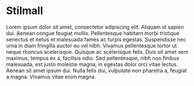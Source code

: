 # Stilmall

Lorem ipsum dolor sit amet, consectetur adipiscing elit. Aliquam id sapien dui. Aenean congue feugiat mollis. Pellentesque habitant morbi tristique senectus et netus et malesuada fames ac turpis egestas. Suspendisse nec urna in diam fringilla auctor eu vel nibh. Vivamus pellentesque tortor ut neque rhoncus scelerisque. Quisque ac scelerisque felis. Duis sit amet sem maximus, tempus ex a, facilisis odio. Sed pellentesque, nibh non finibus malesuada, est justo molestie magna, in egestas dolor orci vitae lectus. Aenean sit amet ipsum dui. Nulla felis dui, vulputate non pharetra a, feugiat a magna. Vivamus vitae enim magna.